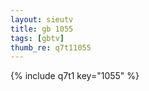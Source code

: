 ```yaml
--- 
layout: sieutv
title: gb 1055
tags: [gbtv]
thumb_re: q7t11055
---
```

{% include q7t1 key="1055" %} 
